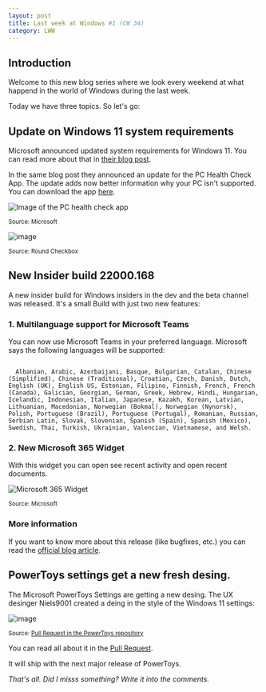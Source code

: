 ```yaml
---
layout: post
title: Last week at Windows #1 (CW 34)
category: LWW
---
```


## Introduction

Welcome to this new blog series where we look every weekend at what happend in the world of Windows during the last week. 

Today we have three topics. So let's go:

## Update on Windows 11 system requirements

Microsoft announced updated system requirements for Windows 11. You can read more about that in [their blog post](https://blogs.windows.com/windows-insider/2021/08/27/update-on-windows-11-minimum-system-requirements-and-the-pc-health-check-app/).

In the same blog post they announced an update for the PC Health Check App. The update adds now better information why your PC isn't supported. You can download the app [here](https://www.microsoft.com/en-us/software-download/windowsinsiderpreviewpchealth).

![Image of the PC health check app](https://46c4ts1tskv22sdav81j9c69-wpengine.netdna-ssl.com/wp-content/uploads/prod/sites/44/2021/08/pc-health-check-update.png)

<small>Source: Microsoft</small>

![image](https://user-images.githubusercontent.com/58633848/131213254-f037cd2d-3aab-443f-b562-8116c1fb587a.png)

<small>Source: Round Checkbox</small>
## New Insider build 22000.168

A new insider build for Windows insiders in the dev and the beta channel was released. It's a small Build with just two new features:

### 1. Multilanguage support for Microsoft Teams

You can now use Microsoft Teams in your preferred language. Microsoft says the following languages will be supported:

<code>
  Albanian, Arabic, Azerbaijani, Basque, Bulgarian, Catalan, Chinese (Simplified), Chinese (Traditional), Croatian, Czech, Danish, Dutch, English (UK), English US, Estonian, Filipino, Finnish, French, French (Canada), Galician, Georgian, German, Greek, Hebrew, Hindi, Hungarian, Icelandic, Indonesian, Italian, Japanese, Kazakh, Korean, Latvian, Lithuanian, Macedonian, Norwegian (Bokmal), Norwegian (Nynorsk), Polish, Portuguese (Brazil), Portuguese (Portugal), Romanian, Russian, Serbian Latin, Slovak, Slovenian, Spanish (Spain), Spanish (Mexico), Swedish, Thai, Turkish, Ukrainian, Valencian, Vietnamese, and Welsh.
</code>
  
### 2. New Microsoft 365 Widget

With this widget you can open see recent activity and open recent documents.

![Microsoft 365 Widget](https://46c4ts1tskv22sdav81j9c69-wpengine.netdna-ssl.com/wp-content/uploads/prod/sites/44/2021/08/m365-widget.jpg)

<small>Source: Microsoft</small>

### More information

If you want to know more about this release (like bugfixes, etc.) you can read the [official blog article](https://blogs.windows.com/windows-insider/2021/08/27/announcing-windows-11-insider-preview-build-22000-168/).

## PowerToys settings get a new fresh desing.

The Microsoft PowerToys Settings are getting a new desing. The UX desinger Niels9001 created a deing in the style of the Windows 11 settings:

![image](https://user-images.githubusercontent.com/58633848/131213666-eeb1071b-06fc-43e1-ba8a-d9d29a450108.png)

<small>Source: [Pull Request in the PowerToys repository](https://github.com/microsoft/PowerToys/pull/12470)</small>

You can read all about it in the [Pull Request](https://github.com/microsoft/PowerToys/pull/12470).

It will ship with the next major release of PowerToys.


<i>That's all. Did I misss something? Write it into the comments.</i>
